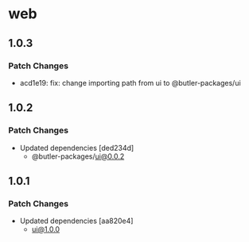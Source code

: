 # web

## 1.0.3

### Patch Changes

- acd1e19: fix: change importing path from ui to @butler-packages/ui

## 1.0.2

### Patch Changes

- Updated dependencies [ded234d]
  - @butler-packages/ui@0.0.2

## 1.0.1

### Patch Changes

- Updated dependencies [aa820e4]
  - ui@1.0.0
